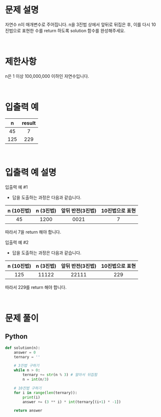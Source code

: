 # 문제 설명

자연수 n이 매개변수로 주어집니다. n을 3진법 상에서 앞뒤로 뒤집은 후, 이를 다시 10진법으로 표현한 수를 return 하도록 solution 함수를 완성해주세요.

<br />

# 제한사항

n은 1 이상 100,000,000 이하인 자연수입니다.

<br />

# 입출력 예

|  n  | result |
| :-: | :----: |
| 45  |   7    |
| 125 |  229   |

<br />

# 입출력 예 설명

입출력 예 #1

- 답을 도출하는 과정은 다음과 같습니다.

| n (10진법) | n (3진법) | 앞뒤 반전(3진법) | 10진법으로 표현 |
| :--------: | :-------: | :--------------: | :-------------: |
|     45     |   1200    |       0021       |        7        |

따라서 7을 return 해야 합니다.

입출력 예 #2

- 답을 도출하는 과정은 다음과 같습니다.

| n (10진법) | n (3진법) | 앞뒤 반전(3진법) | 10진법으로 표현 |
| :--------: | :-------: | :--------------: | :-------------: |
|    125     |   11122   |      22111       |       229       |

따라서 229를 return 해야 합니다.

<br />

# 문제 풀이

## Python

```py
def solution(n):
    answer = 0
    ternary = ''

    # 3진법 구하기
    while n > 0:
        ternary += str(n % 3) # 알아서 뒤집힘
        n = int(n/3)

    # 10진법 구하기
    for i in range(len(ternary)):
        print(i)
        answer += (3 ** i) * int(ternary[(i+1) * -1])

    return answer
```
